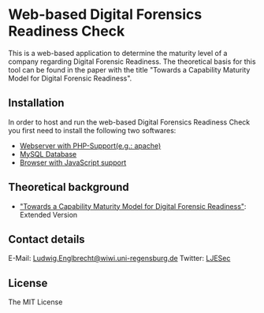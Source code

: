 # Web-based Digital Forensics Readiness Check

This is a web-based application to determine the maturity level of a company regarding Digital Forensic Readiness. The theoretical basis for this tool can be found in the paper with the title "Towards a Capability Maturity Model for Digital Forensic Readiness".


## Installation

In order to host and run the web-based Digital Forensics Readiness Check you first need to install the following two softwares:

* [Webserver with PHP-Support(e.g.: apache)](https://             )
* [MySQL Database](https://                )
* [Browser with JavaScript support](https://           )


## Theoretical background

* ["Towards a Capability Maturity Model for Digital Forensic Readiness"](https://    ): Extended Version

## Contact details

E-Mail: Ludwig.Englbrecht@wiwi.uni-regensburg.de
Twitter: [LJESec](https://twitter.com/LJESec)

## License

The MIT License
